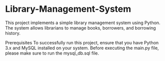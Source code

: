 # Library-Management-System
This project implements a simple library management system using Python. The system allows librarians to manage books, borrowers, and borrowing history.

Prerequisites
To successfully run this project, ensure that you have Python 3.x and MySQL installed on your system. Before executing the main.py file, please make sure to run the mysql_db.sql file.

